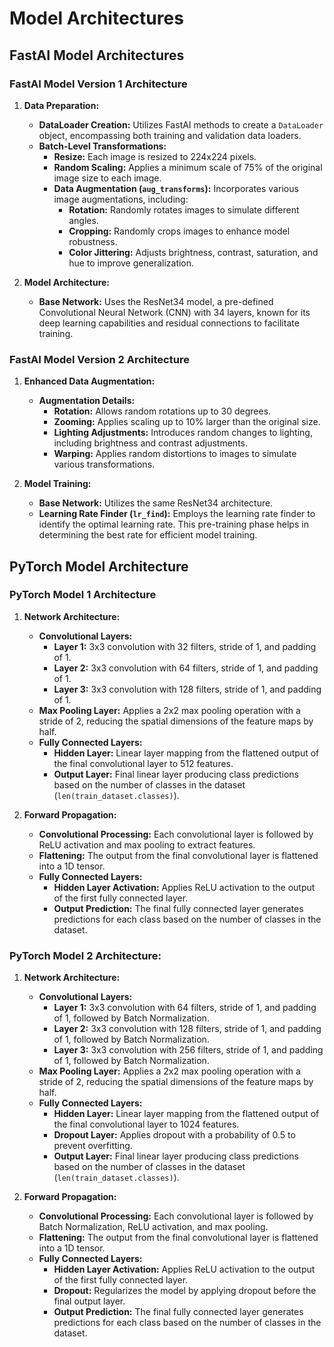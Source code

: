 # Model Architectures

## FastAI Model Architectures

### FastAI Model Version 1 Architecture

1. **Data Preparation:**
   - **DataLoader Creation:** Utilizes FastAI methods to create a `DataLoader` object, encompassing both training and validation data loaders.
   - **Batch-Level Transformations:**
     - **Resize:** Each image is resized to 224x224 pixels.
     - **Random Scaling:** Applies a minimum scale of 75% of the original image size to each image.
     - **Data Augmentation (`aug_transforms`):** Incorporates various image augmentations, including:
       - **Rotation:** Randomly rotates images to simulate different angles.
       - **Cropping:** Randomly crops images to enhance model robustness.
       - **Color Jittering:** Adjusts brightness, contrast, saturation, and hue to improve generalization.

2. **Model Architecture:**
   - **Base Network:** Uses the ResNet34 model, a pre-defined Convolutional Neural Network (CNN) with 34 layers, known for its deep learning capabilities and residual connections to facilitate training.

### FastAI Model Version 2 Architecture

1. **Enhanced Data Augmentation:**
   - **Augmentation Details:**
     - **Rotation:** Allows random rotations up to 30 degrees.
     - **Zooming:** Applies scaling up to 10% larger than the original size.
     - **Lighting Adjustments:** Introduces random changes to lighting, including brightness and contrast adjustments.
     - **Warping:** Applies random distortions to images to simulate various transformations.

2. **Model Training:**
   - **Base Network:** Utilizes the same ResNet34 architecture.
   - **Learning Rate Finder (`lr_find`):** Employs the learning rate finder to identify the optimal learning rate. This pre-training phase helps in determining the best rate for efficient model training.

## PyTorch Model Architecture

### PyTorch Model 1 Architecture

1. **Network Architecture:**
   - **Convolutional Layers:**
     - **Layer 1:** 3x3 convolution with 32 filters, stride of 1, and padding of 1.
     - **Layer 2:** 3x3 convolution with 64 filters, stride of 1, and padding of 1.
     - **Layer 3:** 3x3 convolution with 128 filters, stride of 1, and padding of 1.
   - **Max Pooling Layer:** Applies a 2x2 max pooling operation with a stride of 2, reducing the spatial dimensions of the feature maps by half.
   - **Fully Connected Layers:**
     - **Hidden Layer:** Linear layer mapping from the flattened output of the final convolutional layer to 512 features.
     - **Output Layer:** Final linear layer producing class predictions based on the number of classes in the dataset (`len(train_dataset.classes)`).

2. **Forward Propagation:**
   - **Convolutional Processing:** Each convolutional layer is followed by ReLU activation and max pooling to extract features.
   - **Flattening:** The output from the final convolutional layer is flattened into a 1D tensor.
   - **Fully Connected Layers:** 
     - **Hidden Layer Activation:** Applies ReLU activation to the output of the first fully connected layer.
     - **Output Prediction:** The final fully connected layer generates predictions for each class based on the number of classes in the dataset.

### PyTorch Model 2 Architecture:
1. **Network Architecture:**
   - **Convolutional Layers:**
     - **Layer 1:** 3x3 convolution with 64 filters, stride of 1, and padding of 1, followed by Batch Normalization.
     - **Layer 2:** 3x3 convolution with 128 filters, stride of 1, and padding of 1, followed by Batch Normalization.
     - **Layer 3:** 3x3 convolution with 256 filters, stride of 1, and padding of 1, followed by Batch Normalization.
   - **Max Pooling Layer:** Applies a 2x2 max pooling operation with a stride of 2, reducing the spatial dimensions of the feature maps by half.
   - **Fully Connected Layers:**
     - **Hidden Layer:** Linear layer mapping from the flattened output of the final convolutional layer to 1024 features.
     - **Dropout Layer:** Applies dropout with a probability of 0.5 to prevent overfitting.
     - **Output Layer:** Final linear layer producing class predictions based on the number of classes in the dataset (`len(train_dataset.classes)`).

2. **Forward Propagation:**
   - **Convolutional Processing:** Each convolutional layer is followed by Batch Normalization, ReLU activation, and max pooling.
   - **Flattening:** The output from the final convolutional layer is flattened into a 1D tensor.
   - **Fully Connected Layers:** 
     - **Hidden Layer Activation:** Applies ReLU activation to the output of the first fully connected layer.
     - **Dropout:** Regularizes the model by applying dropout before the final output layer.
     - **Output Prediction:** The final fully connected layer generates predictions for each class based on the number of classes in the dataset.
